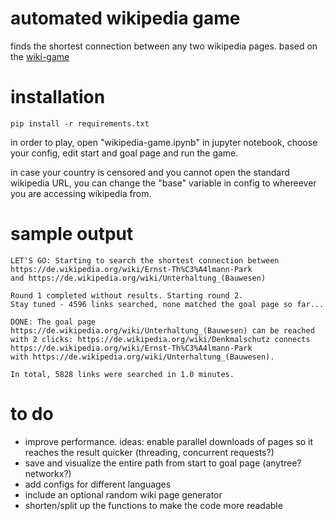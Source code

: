 # automated wikipedia game
finds the shortest connection between any two wikipedia pages. based on the [wiki-game](https://en.wikipedia.org/wiki/Wikipedia:Wiki_Game)

# installation 
```
pip install -r requirements.txt
```

in order to play, open "wikipedia-game.ipynb" in jupyter notebook, choose your config, edit start and goal page and run the game.

in case your country is censored and you cannot open the standard wikipedia URL, you can change the "base" variable in config to whereever you are accessing wikipedia from.

# sample output
```
LET'S GO: Starting to search the shortest connection between https://de.wikipedia.org/wiki/Ernst-Th%C3%A4lmann-Park 
and https://de.wikipedia.org/wiki/Unterhaltung_(Bauwesen)

Round 1 completed without results. Starting round 2.
Stay tuned - 4596 links searched, none matched the goal page so far...

DONE: The goal page https://de.wikipedia.org/wiki/Unterhaltung_(Bauwesen) can be reached with 2 clicks: https://de.wikipedia.org/wiki/Denkmalschutz connects https://de.wikipedia.org/wiki/Ernst-Th%C3%A4lmann-Park 
with https://de.wikipedia.org/wiki/Unterhaltung_(Bauwesen). 

In total, 5828 links were searched in 1.0 minutes.
```

# to do
- improve performance. ideas: enable parallel downloads of pages so it reaches the result quicker (threading, concurrent requests?)
- save and visualize the entire path from start to goal page (anytree? networkx?)
- add configs for different languages
- include an optional random wiki page generator
- shorten/split up the functions to make the code more readable
